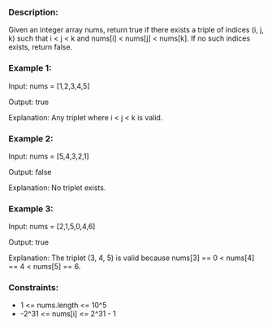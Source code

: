 ### Description:

Given an integer array nums, return true if there exists a triple of indices (i, j, k) such that i < j < k and nums[i] < nums[j] < nums[k]. If no such indices exists, return false.

 

### Example 1:

Input: nums = [1,2,3,4,5]

Output: true

Explanation: Any triplet where i < j < k is valid.

### Example 2:

Input: nums = [5,4,3,2,1]

Output: false

Explanation: No triplet exists.

### Example 3:

Input: nums = [2,1,5,0,4,6]

Output: true

Explanation: The triplet (3, 4, 5) is valid because nums[3] == 0 < nums[4] == 4 < nums[5] == 6.
 


### Constraints:

- 1 <= nums.length <= 10^5
- -2^31 <= nums[i] <= 2^31 - 1
